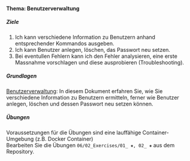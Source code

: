 #### Thema: Benutzerverwaltung 

##### Ziele
1. Ich kann verschiedene Information zu Benutzern anhand entsprechender Kommandos ausgeben.
2. Ich kann Benutzer anlegen, löschen, das Passwort neu setzen.
3. Bei eventullen Fehlern kann ich den Fehler analysieren, eine erste Massnahme vorschlagen und diese ausprobieren (Troubleshooting).

##### Grundlagen
[Benutzerverwaltung](./content.php?top=1&file=themen/06/th_usermgmt.md): In diesem Dokument erfahren Sie, wie Sie verschiedene Information zu Benutzern ermitteln, ferner wie Benutzer anlegen, löschen und dessen Passwort neu setzen können.


##### Übungen
Voraussetzungen für die Übungen sind eine lauffähige Container-Umgebung (z.B. Docker Container)<br/>
Bearbeiten Sie die Übungen <code>06/02_Exercises/01&#818; &#8277;, 02&#818; &#8277;</code> aus dem Repository.
